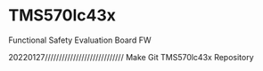 # TMS570lc43x
Functional Safety Evaluation Board FW

20220127////////////////////////////
Make Git TMS570lc43x Repository

